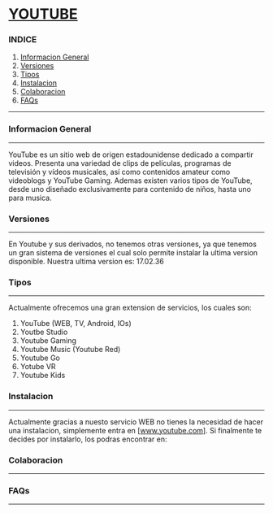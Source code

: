 # [YOUTUBE](https://www.youtube.es)
### INDICE
1. [Informacion General](#informacion-general)
2. [Versiones](#versiones)
3. [Tipos](#tipos)
3. [Instalacion](#Instalacion)
4. [Colaboracion](#colaboracion)
5. [FAQs](faqs)
---
### Informacion General
***
YouTube es un sitio web de origen estadounidense dedicado a compartir videos. Presenta una variedad de clips de películas, programas de televisión y vídeos musicales, así como contenidos amateur como videoblogs y YouTube Gaming.
Ademas existen varios tipos de YouTube, desde uno diseñado exclusivamente para contenido de niños, hasta uno para musica.

### Versiones
***
En Youtube y sus derivados, no tenemos otras versiones, ya que tenemos un gran sistema de versiones el cual solo permite instalar la ultima version disponible.
Nuestra ultima version es: 17.02.36

### Tipos
***
Actualmente ofrecemos una gran extension de servicios, los cuales son:
1. YouTube (WEB, TV, Android, IOs)
2. Youtbe Studio
3. Youtube Gaming
4. Youtube Music (Youtube Red)
5. Youtube Go
6. Yotube VR
7. Youtube Kids

### Instalacion
***
Actualmente gracias a nuesto servicio WEB no tienes la necesidad de hacer una instalacion, simplemente entra en [www.youtube.com].
Si finalmente te decides por instalarlo, los podras encontrar en:

### Colaboracion
***

### FAQs
***
